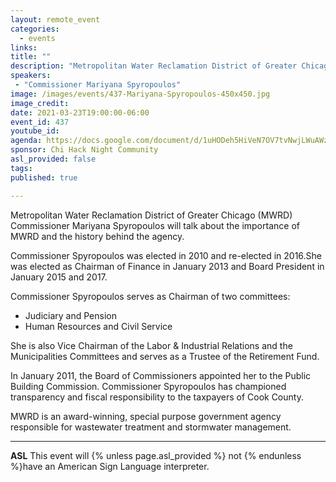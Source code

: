 ```yaml
---
layout: remote_event
categories:
  - events
links: 
title: ""
description: "Metropolitan Water Reclamation District of Greater Chicago (MWRD) is a special purpose government agency responsible for wastewater treatment and stormwater management. Commissioner Mariyana Spyropoulos will talk about the importance of MWRD and the history behind the agency."
speakers:
 - "Commissioner Mariyana Spyropoulos"
image: /images/events/437-Mariyana-Spyropoulos-450x450.jpg
image_credit:
date: 2021-03-23T19:00:00-06:00
event_id: 437
youtube_id: 
agenda: https://docs.google.com/document/d/1uHODeh5HiVeN7OV7tvNwjLWuAWz3jnIOKCEXCatYPIg/edit?usp=sharing
sponsor: Chi Hack Night Community
asl_provided: false
tags: 
published: true

---
```


Metropolitan Water Reclamation District of Greater Chicago (MWRD) Commissioner Mariyana Spyropoulos will talk about the importance of MWRD and the history behind the agency.

Commissioner Spyropoulos was elected in 2010 and re-elected in 2016.She was elected as Chairman of Finance in January 2013 and Board President in January 2015 and 2017.

Commissioner Spyropoulos serves as Chairman of two committees:
 - Judiciary and Pension
 - Human Resources and Civil Service

She is also Vice Chairman of the Labor & Industrial Relations and the Municipalities Committees and serves as a Trustee of the Retirement Fund.

In January 2011, the Board of Commissioners appointed her to the Public Building Commission. Commissioner Spyropoulos has championed transparency and fiscal responsibility to the taxpayers of Cook County.

MWRD is an award-winning, special purpose government agency responsible for wastewater treatment and stormwater management.

---

**ASL** This event will {% unless page.asl_provided %} not {% endunless %}have an American Sign Language interpreter.

